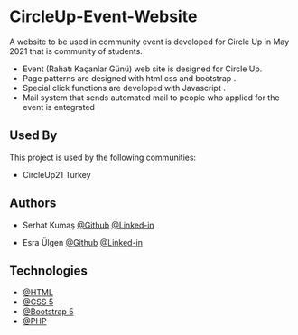 # CircleUp-Event-Website

A website to be used in community event is developed for Circle Up in May 2021 that is 	community of students.

- Event (Rahatı Kaçanlar Günü) web site is designed for Circle Up. 
- Page patterns are designed with html css and bootstrap . 
- Special click functions are developed with Javascript . 
- Mail system that sends automated mail to people who applied for the event is entegrated
## Used By

This project is used by the following communities:

- CircleUp21 Turkey


## Authors

- Serhat Kumaş [@Github](https://www.github.com/serhatkumas) [@Linked-in](https://www.github.com/serhatkumas) 

- Esra Ülgen [@Github](https://github.com/esra9848) [@Linked-in](www.linkedin.com/in/esra-ulgen/) 

## Technologies

- [@HTML](https://developer.mozilla.org/en-US/docs/Learn/Getting_started_with_the_web/HTML_basics)
- [@CSS 5](https://developer.mozilla.org/en-US/docs/Web/CSS)
- [@Bootstrap 5](https://getbootstrap.com/docs/5.0/getting-started/introduction/)
- [@PHP](https://www.php.net/)
